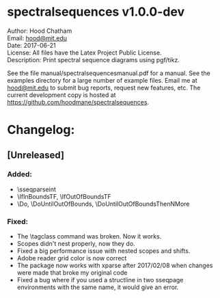 
spectralsequences v1.0.0-dev
========================
Author: Hood Chatham  
Email: hood@mit.edu  
Date: 2017-06-21  
License: All files have the Latex Project Public License.  
Description: Print spectral sequence diagrams using pgf/tikz.  


See the file manual/spectralsequencesmanual.pdf for a manual. See the examples directory for a large number of example files.
Email me at hood@mit.edu to submit bug reports, request new features, etc. The current development copy is hosted at https://github.com/hoodmane/spectralsequences. 

Changelog:
==========
    
## [Unreleased] 

### Added:
- \sseqparseint
- \IfInBoundsTF, \IfOutOfBoundsTF
- \Do, \DoUntilOutOfBounds, \DoUntilOutOfBoundsThenNMore

### Fixed: 
- The \tagclass command was broken. Now it works.
- Scopes didn't nest properly, now they do.
- Fixed a big performance issue with nested scopes and shifts. 
- Adobe reader grid color is now correct
- The package now works with xparse after 2017/02/08 when changes were made that broke my original code
- Fixed a bug where if you used a structline in two sseqpage environments with the same name, it would give an error. 
